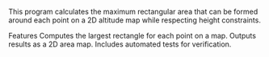 This program calculates the maximum rectangular area that can be formed around each point on a 2D altitude map while respecting height constraints.

Features
Computes the largest rectangle for each point on a map.
Outputs results as a 2D area map.
Includes automated tests for verification.
